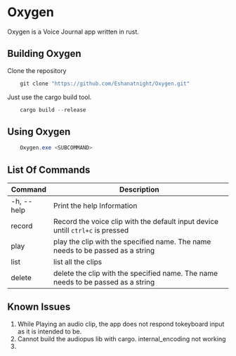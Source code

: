 # Oxygen

Oxygen is a Voice Journal app written in rust.

## Building Oxygen

Clone the repository

```Powershell
    git clone "https://github.com/Eshanatnight/Oxygen.git"
```

Just use the cargo build tool.

```Rust
    cargo build --release
```

## Using Oxygen

```PowerShell
    Oxygen.exe <SUBCOMMAND>
```

## List Of Commands

| Command    |      Description              |
|------------|-------------------------------|
| -h, --help | Print the help Information    |
| record | Record the voice clip with the default input device untill `ctrl+c` is pressed |
| play | play the clip with the specified name. The name needs to be passed as a string |
| list | list all the clips |
| delete | delete the clip with the specified name. The name needs to be passed as a string |


## Known Issues
1. While Playing an audio clip, the app does not respond tokeyboard input as it is intended to be.
2. Cannot build the audiopus lib with cargo. internal_encoding not working
3. 